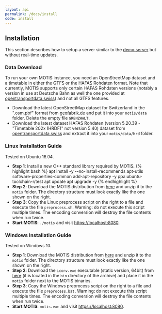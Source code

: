 ```yaml
---
layout: api
permalink: /docs/install
code: install
---
```


## Installation

This section describes how to setup a server similar to the [demo server](https://switzerland.motis-project.de) but without real-time updates.


### Data Download

To run your own MOTIS instance, you need an OpenStreetMap dataset and a timetable in either the GTFS or the HAFAS Rohdaten format. Note that currently, MOTIS supports only certain HAFAS Rohdaten versions (notably a version in use at Deutsche Bahn as well the one provided at [opentransportdata.swiss](https://opentransportdata.swiss)) and not all GTFS features.

  - Download the latest OpenStreetMap dataset for Switzerland in the ".osm.pbf" format from [geofabrik.de](https://download.geofabrik.de/europe/switzerland.html) and put it into your `motis/data` folder. Delete the empty file `GRENZHALT`.
  - Download the latest dataset HAFAS Rohdaten (version 5.20.39 - "Timetable 202x (HRDF)" not version 5.40) dataset from [opentransportdata.swiss](https://opentransportdata.swiss/en/dataset) and extract it into your `motis/data/hrd` folder.


### Linux Installation Guide

Tested on Ubuntu 18.04.


  - **Step 1**: Install a new C++ standard library required by MOTIS.
{% highlight bash %}
apt install -y --no-install-recommends apt-utils software-properties-common
add-apt-repository -y ppa:ubuntu-toolchain-r/test
apt update
apt upgrade -y
{% endhighlight %}
  - **Step 2**: Download the MOTIS distribution from [here](https://github.com/motis-project/motis/releases/latest/download/motis-linux.tar.bz2) and unzip it to the `motis` folder. The directory structure must look exactly like the one shown on the right.
  - **Step 3**: Copy the Linux preprocess script on the right to a file and execute the file `preprocess.sh`. Warning: do not execute this script multiple times. The encoding conversion will destroy the file contents when run twice.
  - **Start MOTIS**: `./motis` and visit [https://localhost:8080](https://localhost:8080).


### Windows Installation Guide

Tested on Windows 10.

  - **Step 1**: Download the MOTIS distribution from [here](https://github.com/motis-project/motis/releases/latest/download/motis-windows.zip) and unzip it to the `motis` folder. The directory structure must look exactly like the one shown on the right.
  - **Step 2**: Download the `iconv.exe` executable (static version, 64bit) from [here](https://mlocati.github.io/articles/gettext-iconv-windows.html) (it is located in the `bin` directory of the archive) and place it in the `motis` folder next to the MOTIS binaries.
  - **Step 3**: Copy the Windows preprocess script on the right to a file and execute the file `preprocess.bat`. Warning: do not execute this script multiple times. The encoding conversion will destroy the file contents when run twice.
  - **Start MOTIS**: `motis.exe` and visit [https://localhost:8080](https://localhost:8080).